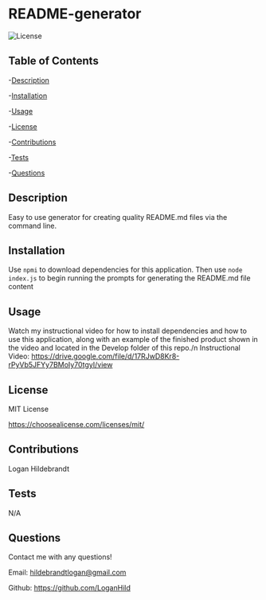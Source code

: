 
  # README-generator

  ![License](https://img.shields.io/badge/license-MITLicense-success?style=plastic&logo=appveyor)

  ## Table of Contents
  -[Description](#description)

  -[Installation](#installation)

  -[Usage](#usage)

  -[License](#license)

  -[Contributions](#contributions)

  -[Tests](#tests)

  -[Questions](#questions)


  ## Description
  Easy to use generator for creating quality README.md files via the command line.

  ## Installation
  Use <code>npmi</code> to download dependencies for this application. Then use <code>node index.js</code> to begin running the prompts for generating the README.md file content

  ## Usage
  Watch my instructional video for how to install dependencies and how to use this application, along with an example of the finished product shown in the video and located in the   Develop folder of this repo./n 
  Instructional Video: https://drive.google.com/file/d/17RJwD8Kr8-rPyVb5JFYy7BMoIy70tgyI/view

  ## License
 
  MIT License

  <https://choosealicense.com/licenses/mit/>

  ## Contributions
  Logan Hildebrandt

  ## Tests
  N/A

  ## Questions
  Contact me with any questions!

  Email: <hildebrandtlogan@gmail.com>

  Github: <https://github.com/LoganHild>

